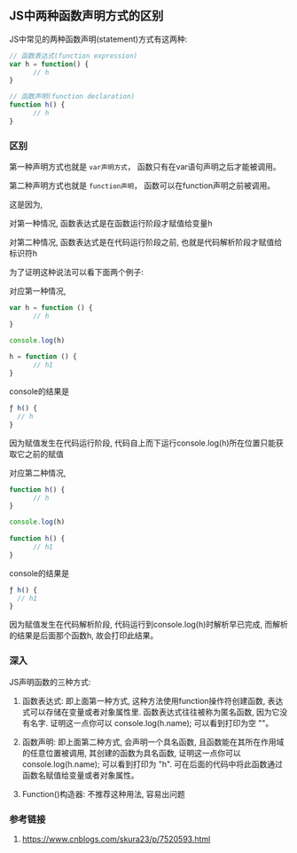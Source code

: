 ## JS中两种函数声明方式的区别

JS中常见的两种函数声明(statement)方式有这两种:
```javascript
// 函数表达式(function expression) 
var h = function() {
      // h
}

// 函数声明(function declaration) 
function h() {
      // h
}
```

### 区别

第一种声明方式也就是 `var声明方式`， 函数只有在var语句声明之后才能被调用。

第二种声明方式也就是 `function声明`， 函数可以在function声明之前被调用。

这是因为,

对第一种情况, 函数表达式是在函数运行阶段才赋值给变量h

对第二种情况, 函数表达式是在代码运行阶段之前, 也就是代码解析阶段才赋值给标识符h

为了证明这种说法可以看下面两个例子:

对应第一种情况,
```javascript
var h = function () {
      // h
}

console.log(h)
    
h = function () {
      // h1
}
```
console的结果是
```javascript
ƒ h() {
  // h
}
```

因为赋值发生在代码运行阶段, 代码自上而下运行console.log(h)所在位置只能获取它之前的赋值

对应第二种情况,
```javascript
function h() {
      // h
}

console.log(h)
    
function h() {
      // h1
}
```
console的结果是
```javascript
ƒ h() {
  // h1
}
```

因为赋值发生在代码解析阶段, 代码运行到console.log(h)时解析早已完成, 而解析的结果是后面那个函数h, 故会打印此结果。


### 深入

JS声明函数的三种方式:

1. 函数表达式: 即上面第一种方式, 这种方法使用function操作符创建函数, 表达式可以存储在变量或者对象属性里. 函数表达式往往被称为匿名函数, 因为它没有名字. 证明这一点你可以 console.log(h.name); 可以看到打印为空 ""。

2. 函数声明: 即上面第二种方式, 会声明一个具名函数, 且函数能在其所在作用域的任意位置被调用, 其创建的函数为具名函数, 证明这一点你可以 console.log(h.name); 可以看到打印为 "h". 可在后面的代码中将此函数通过函数名赋值给变量或者对象属性。

3. Function()构造器: 不推荐这种用法, 容易出问题


### 参考链接
1. https://www.cnblogs.com/skura23/p/7520593.html
